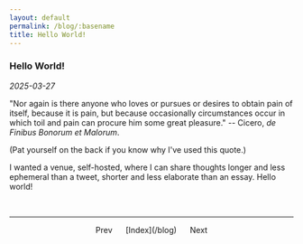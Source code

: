 ```yaml
---
layout: default
permalink: /blog/:basename
title: Hello World!
---
```


### Hello World!

*2025-03-27*  

"Nor again is there anyone who loves or pursues or desires to obtain pain of itself, because it is pain, but because occasionally circumstances occur in which toil and pain can procure him some great pleasure." 
-- Cicero, *de Finibus Bonorum et Malorum*.  

(Pat yourself on the back if you know why I've used this quote.)

I wanted a venue, self-hosted, where I can share thoughts longer and less ephemeral than a tweet, shorter and less elaborate than an essay.  Hello world!

<br/>

----

<!--
<a href="/gallery/fence"> &laquo; Prev </a> &emsp; · &emsp; 
<a href="/gallery"> Home </a> &emsp; · &emsp; 
<a href="/gallery/green"> Next &raquo; </a>
-->

<center>Prev &nbsp;&nbsp;&nbsp;&nbsp; [Index](/blog) &nbsp;&nbsp;&nbsp;&nbsp; Next </center>

<br/>
<br/>
<br/>

